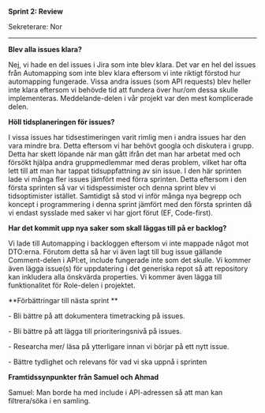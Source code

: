 **Sprint 2: Review**

Sekreterare: Nor

****

**Blev alla issues klara?**

Nej, vi hade en del issues i Jira som inte blev klara. Det var en hel del issues från Automapping som inte blev klara eftersom vi inte riktigt förstod hur automapping fungerade. Vissa andra issues (som API requests) blev heller inte klara eftersom vi behövde tid att fundera över hur/om dessa skulle implementeras. Meddelande-delen i vår projekt var den mest komplicerade delen. 



**Höll tidsplaneringen för issues?**

I vissa issues har tidsestimeringen varit rimlig men i andra issues har den vara mindre bra. Detta eftersom vi har behövt googla och diskutera i grupp. Detta har skett löpande när man gått ifrån det man har arbetat med och försökt hjälpa andra gruppmedlemmar med deras problem, vilket har ofta lett till att man har tappat tidsuppfattning av sin issue. I den här sprinten lade vi många fler issues jämfört med förra sprinten. Detta eftersom i den första sprinten så var vi tidspessimister och denna sprint blev vi tidsoptimister istället. Samtidigt så stod vi inför många nya begrepp och koncept i programmering i denna sprint jämfört med den första sprinten då vi endast sysslade med saker vi har gjort förut (EF, Code-first).



**Har det kommit upp nya saker som skall läggas till på er backlog?**

Vi lade till Automapping i backloggen eftersom vi inte mappade något mot DTO:erna. Förutom detta så har vi även lagt till bug issue gällande Comment-delen i API:et, include fungerade inte som det skulle. Vi kommer även lägga issue(s) för uppdatering i det generiska repot så att repository kan inkludera alla önskvärda properties. Vi kommer även lägga till funktionalitet för Role-delen i projektet.



**Förbättringar till nästa sprint **

\- Bli bättre på att dokumentera timetracking på issues. 

\- Bli bättre på att lägga till prioriteringsnivå på issues. 

\- Researcha mer/ läsa på ytterligare innan vi börjar på ett nytt issue.

\- Bättre tydlighet och relevans för vad vi ska uppnå i sprinten



**Framtidssynpunkter från Samuel och Ahmad**

Samuel: Man borde ha med include i API-adressen så att man kan filtrera/söka i en samling.